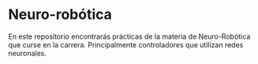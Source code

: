 # Neuro-robótica

En este repositorio encontrarás prácticas de la materia de Neuro-Robótica que curse en la carrera. Principalmente controladores que utilizan redes neuronales.